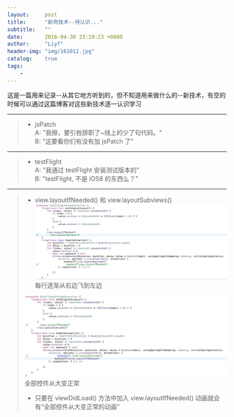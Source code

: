 ```yaml
---
layout:     post
title:      "新奇技术--待认识..."
subtitle:   ""
date:       2016-04-30 23:19:23 +0800
author:     "Liyf"
header-img: "img/161012.jpg"
catalog:    true
tags: 
    - 
---
```


 这是一篇用来记录--从其它地方听到的，但不知道用来做什么的--新技术，有空的时候可以通过这篇博客对这些新技术逐一认识学习

---
> - jsPatch <br>
> A: "我擦，要引咎辞职了~线上的少了句代码。" <br>
> B: "这要看你们有没有加 jsPatch 了" <br>

---
> - testFlight <br>
> A: "我通过 testFlight 安装测试版本的" <br>
> B: "testFlight, 不是 iOS8 的东西么？" <br>

---
> - view.layoutIfNeeded() 和 view.layoutSubviews() <br>
>![](/img/figure/160929_1.png)
>每行逐渐从右边飞到左边
>
>![](/img/figure/160929_2.png)
>全部控件从大变正常
>
> - 只要在 viewDidLoad() 方法中加入 view.layoutIfNeeded() 动画就会有“全部控件从大变正常的动画”